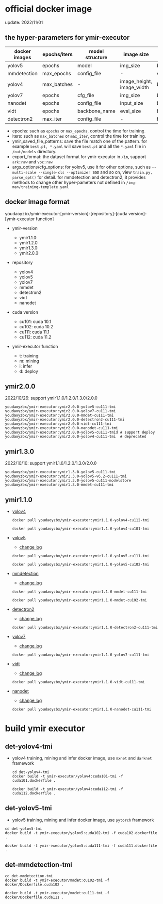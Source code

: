 # official docker image

update: 2022/11/01

## the hyper-parameters for ymir-executor

| docker images | epochs/iters | model structure | image size | batch_size |
| - | - | - | - | - |
| yolov5 | epochs | model | img_size | batch_size_per_gpu |
| mmdetection | max_epochs | config_file | - | samples_per_gpu |
| yolov4 | max_batches | - | image_height, image_width | batch |
| yolov7 | epochs | cfg_file | img_size | batch_size_per_gpu |
| nanodet | epochs | config_file | input_size | batch_size_per_gpu |
| vidt | epochs | backbone_name | eval_size | batch_size_per_gpu |
| detectron2 | max_iter | config_file | - | batch_size |

- epochs: such as `epochs` or `max_epochs`, control the time for training.
- iters: such as `max_batches` or `max_iter`, control the time for training.
- ymir_saved_file_patterns: save the file match one of the pattern. for example `best.pt, *.yaml` will save `best.pt` and all the `*.yaml` file in `/out/models` directory.
- export_format: the dataset format for ymir-executor in `/in`, support `ark:raw` and `voc:raw`
- args_options/cfg_options: for yolov5, use it for other options, such as `--multi-scale --single-cls --optimizer SGD` and so on, view `train.py, parse_opt()` for detail. for mmdetection and detectron2, it provides methods to change other hyper-pameters not defined in `/img-man/training-template.yaml`

## docker image format

youdaoyzbx/ymir-executor:[ymir-version]-[repository]-[cuda version]-[ymir-executor function]

- ymir-version
    - ymir1.1.0
    - ymir1.2.0
    - ymir1.3.0
    - ymir2.0.0

- repository
    - yolov4
    - yolov5
    - yolov7
    - mmdet
    - detectron2
    - vidt
    - nanodet

- cuda version
    - cu101: cuda 10.1
    - cu102: cuda 10.2
    - cu111: cuda 11.1
    - cu112: cuda 11.2

- ymir-executor function
    - t: training
    - m: mining
    - i: infer
    - d: deploy



## ymir2.0.0

2022/10/26: support ymir1.1.0/1.2.0/1.3.0/2.0.0

```
youdaoyzbx/ymir-executor:ymir2.0.0-yolov5-cu111-tmi
youdaoyzbx/ymir-executor:ymir2.0.0-yolov7-cu111-tmi
youdaoyzbx/ymir-executor:ymir2.0.0-mmdet-cu111-tmi
youdaoyzbx/ymir-executor:ymir2.0.0-detectron2-cu111-tmi
youdaoyzbx/ymir-executor:ymir2.0.0-vidt-cu111-tmi
youdaoyzbx/ymir-executor:ymir2.0.0-nanodet-cu111-tmi
youdaoyzbx/ymir-executor:ymir2.0.0-yolov5-cu111-tmid # support deploy
youdaoyzbx/ymir-executor:ymir2.0.0-yolov4-cu111-tmi  # deprecated
```

## ymir1.3.0

2022/10/10: support ymir1.1.0/1.2.0/1.3.0/2.0.0

```
youdaoyzbx/ymir-executor:ymir1.3.0-yolov5-cu111-tmi
youdaoyzbx/ymir-executor:ymir1.3.0-yolov5-v6.2-cu111-tmi
youdaoyzbx/ymir-executor:ymir1.3.0-yolov5-cu111-modelstore
youdaoyzbx/ymir-executor:ymir1.3.0-mmdet-cu111-tmi
```

## ymir1.1.0

- [yolov4](https://github.com/modelai/ymir-executor-fork#det-yolov4-training)

    ```
    docker pull youdaoyzbx/ymir-executor:ymir1.1.0-yolov4-cu112-tmi

    docker pull youdaoyzbx/ymir-executor:ymir1.1.0-yolov4-cu101-tmi
    ```

- [yolov5](https://github.com/modelai/ymir-executor-fork#det-yolov5-tmi)

    - [change log](https://github.com/modelai/ymir-executor-fork/tree/ymir-dev/det-yolov5-tmi/ymir/README.md)

    ```
    docker pull youdaoyzbx/ymir-executor:ymir1.1.0-yolov5-cu111-tmi

    docker pull youdaoyzbx/ymir-executor:ymir1.1.0-yolov5-cu102-tmi
    ```

- [mmdetection](https://github.com/modelai/ymir-executor-fork#det-mmdetection-tmi)

    - [change log](https://github.com/modelai/ymir-executor-fork/tree/ymir-dev/det-mmdetection-tmi/README.md)

    ```
    docker pull youdaoyzbx/ymir-executor:ymir1.1.0-mmdet-cu111-tmi

    docker pull youdaoyzbx/ymir-executor:ymir1.1.0-mmdet-cu102-tmi
    ```

- [detectron2](https://github.com/modelai/ymir-detectron2)

    - [change log](https://github.com/modelai/ymir-detectron2/blob/master/README.md)

    ```
    docker pull youdaoyzbx/ymir-executor:ymir1.1.0-detectron2-cu111-tmi
    ```

- [yolov7](https://github.com/modelai/ymir-yolov7)

    - [change log](https://github.com/modelai/ymir-yolov7/blob/main/ymir/README.md)

    ```
    docker pull youdaoyzbx/ymir-executor:ymir1.1.0-yolov7-cu111-tmi
    ```

- [vidt](https://github.com/modelai/ymir-vidt)

    - [change log](https://github.com/modelai/ymir-vidt/tree/main/ymir)

    ```
    docker pull youdaoyzbx/ymir-executor:ymir1.1.0-vidt-cu111-tmi
    ```

- [nanodet](https://github.com/modelai/ymir-nanodet/tree/ymir-dev)

    - [change log](https://github.com/modelai/ymir-nanodet/tree/ymir-dev/ymir)

    ```
    docker pull youdaoyzbx/ymir-executor:ymir1.1.0-nanodet-cu111-tmi
    ```

# build ymir executor

## det-yolov4-tmi

- yolov4 training, mining and infer docker image, use `mxnet` and `darknet` framework

  ```
  cd det-yolov4-tmi
  docker build -t ymir-executor/yolov4:cuda101-tmi -f cuda101.dockerfile .

  docker build -t ymir-executor/yolov4:cuda112-tmi -f cuda112.dockerfile .
  ```

## det-yolov5-tmi

- yolov5 training, mining and infer docker image, use `pytorch` framework

```
cd det-yolov5-tmi
docker build -t ymir-executor/yolov5:cuda102-tmi -f cuda102.dockerfile .

docker build -t ymir-executor/yolov5:cuda111-tmi -f cuda111.dockerfile .
```

## det-mmdetection-tmi

```
cd det-mmdetection-tmi
docker build -t ymir-executor/mmdet:cu102-tmi -f docker/Dockerfile.cuda102 .

docker build -t ymir-executor/mmdet:cu111-tmi -f docker/Dockerfile.cuda111 .
```
